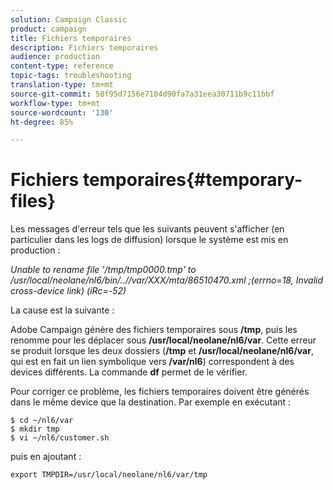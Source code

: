 ```yaml
---
solution: Campaign Classic
product: campaign
title: Fichiers temporaires
description: Fichiers temporaires
audience: production
content-type: reference
topic-tags: troubleshooting
translation-type: tm+mt
source-git-commit: 50f95d7156e7104d90fa7a31eea30711b9c11bbf
workflow-type: tm+mt
source-wordcount: '130'
ht-degree: 85%

---
```



# Fichiers temporaires{#temporary-files}

Les messages d&#39;erreur tels que les suivants peuvent s&#39;afficher (en particulier dans les logs de diffusion) lorsque le système est mis en production :

*Unable to rename file &#39;/tmp/tmp0000.tmp&#39; to /usr/local/neolane/nl6/bin/..//var/XXX/mta/86510470.xml ;(errno=18, Invalid cross-device link) (iRc=-52)*

La cause est la suivante :

Adobe Campaign génère des fichiers temporaires sous **/tmp**, puis les renomme pour les déplacer sous **/usr/local/neolane/nl6/var**. Cette erreur se produit lorsque les deux dossiers (**/tmp** et **/usr/local/neolane/nl6/var**, qui est en fait un lien symbolique vers **/var/nl6**) correspondent à des devices différents. La commande **df** permet de le vérifier.

Pour corriger ce problème, les fichiers temporaires doivent être générés dans le même device que la destination. Par exemple en exécutant :

```
$ cd ~/nl6/var
$ mkdir tmp
$ vi ~/nl6/customer.sh
```

puis en ajoutant :

```
export TMPDIR=/usr/local/neolane/nl6/var/tmp 
```

